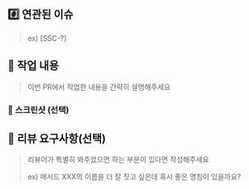 ## #️⃣ 연관된 이슈

> ex) [SSC-?]

## 📝 작업 내용

> 이번 PR에서 작업한 내용을 간략히 설명해주세요

### 📸 스크린샷 (선택)

## 💬 리뷰 요구사항(선택)

> 리뷰어가 특별히 봐주었으면 하는 부분이 있다면 작성해주세요
>
> ex) 메서드 XXX의 이름을 더 잘 짓고 싶은데 혹시 좋은 명칭이 있을까요? 
